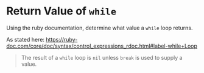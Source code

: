# Return Value of `while`

Using the ruby documentation, determine what value a `while` loop returns.

As stated here:
https://ruby-doc.com/core/doc/syntax/control_expressions_rdoc.html#label-while+Loop

> The result of a `while` loop is `nil` unless `break` is used to supply a value.
